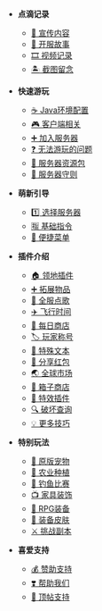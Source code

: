 * **点滴记录**
  * [📢 宣传内容](advertise.md)
  * [📖 开服故事](story.md)
  * [🎞️ 视频记录](videos.md)
  * [🏝️ 截图留念](photos.md)
* **快速游玩**
  * [☕ Java环境配置](java.md)
  * [🎮 客户端相关](client.md)
  * [➕ 加入服务器](join.md)
  * [❓ 无法游玩的问题](cantjoin.md)
  * [💼 服务器资源包](resourcepack.md)
  * [📌 服务器守则](rules.md)
* **萌新引导**
  * [1️⃣ 选择服务器](select_server.md)
  * [🈯 基础指令](command.md)
  * [📱 便捷菜单](menu.md)

* **插件介绍**
  * [🏠 领地插件](residence.md)
  * [➕ 拓展物品](itemsadder.md)
  * [📀 全服点歌](allmusic.md)
  * [✈️ 飞行时间](fly.md)
  * [🏪 每日商店](dailyshop.md)
  * [🏷️ 玩家称号](tags.md)
  * [📝 特殊文本](text.md)
  * [🧧 分享红包](redpacket.md)
  * [🌏 全球市场](auction.md)
  * [🧰 箱子商店](quickshop.md)
  * [🌈 特效插件](procosmetics.md)
  * [🔍 破坏查询](coreprotect.md)
  * [💡 更多技巧](tips.md)
* **特别玩法**
  * [🐖 原版宠物](mypet.md)
  * [🌱 农业种植](farm.md)
  * [🐋 钓鱼比赛](fishing.md)
  * [📺 家具装饰](furniture.md)
  * [🔨 RPG装备](rpgitem.md)
  * [🔱 装备皮肤](itemskin.md)
  * [⚔️ 挑战副本](boss.md)
* **喜爱支持**
  * [💰 赞助支持](donate.md)
  * [❣️ 帮助我们](helpus.md)
  * [🚀 顶帖支持](bbstopper.md)
